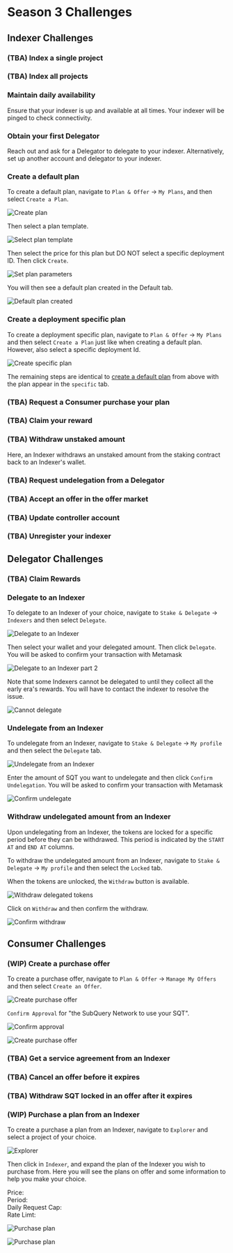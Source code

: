 # Season 3 Challenges

## Indexer Challenges

### (TBA) Index a single project


### (TBA) Index all projects 


### Maintain daily availability 

Ensure that your indexer is up and available at all times. Your indexer will be pinged to check connectivity.


### Obtain your first Delegator 

Reach out and ask for a Delegator to delegate to your indexer. Alternatively, set up another account and delegator to your indexer. 

### Create a default plan 

To create a default plan, navigate to `Plan & Offer` -> `My Plans`, and then select `Create a Plan`.

![Create plan](/assets/img/create_default_plan.png)

Then select a plan template.

![Select plan template](/assets/img/select_plan_template.png)

Then select the price for this plan but DO NOT select a specific deployment ID. Then click `Create`.

![Set plan parameters](/assets/img/set_default_plan_parameters.png)

You will then see a default plan created in the Default tab.

![Default plan created](/assets/img/default_plan_created.png)

### Create a deployment specific plan 

To create a deployment specific plan, navigate to `Plan & Offer` -> `My Plans` and then select `Create a Plan` just like when creating a default plan. However, also select a specific deployment Id. 

![Create specific plan](/assets/img/set_specific_plan_parameters.png)

The remaining steps are identical to [create a default plan](#create-a-default-plan) from above with the plan appear in the `specific` tab.

### (TBA) Request a Consumer purchase your plan 


### (TBA) Claim your reward 


### (TBA) Withdraw unstaked amount 
Here, an Indexer withdraws an unstaked amount from the staking contract back to an Indexer's wallet. 


### (TBA) Request undelegation from a Delegator


### (TBA) Accept an offer in the offer market 


### (TBA) Update controller account


### (TBA) Unregister your indexer


## Delegator Challenges


### (TBA) Claim Rewards


### Delegate to an Indexer

To delegate to an Indexer of your choice, navigate to `Stake & Delegate` -> `Indexers` and then select `Delegate`. 

![Delegate to an Indexer](/assets/img/delegate_to_indexer_a.png)

Then select your wallet and your delegated amount. Then click `Delegate`. You will be asked to confirm your transaction with Metamask

![Delegate to an Indexer part 2](/assets/img/delegate_to_indexer_b.png)

Note that some Indexers cannot be delegated to until they collect all the early era's rewards. You will have to contact the indexer to resolve the issue.

![Cannot delegate](/assets/img/cannot_delegate.png)

### Undelegate from an Indexer

To undelegate from an Indexer, navigate to `Stake & Delegate` -> `My profile` and then select the `Delegate` tab.

![Undelegate from an Indexer](/assets/img/undelegate_from_indexer_a.png)

Enter the amount of SQT you want to undelegate and then click `Confirm Undelegation`. You will be asked to confirm your transaction with Metamask

![Confirm undelegate](/assets/img/undelegate_from_indexer_b.png)


### Withdraw undelegated amount from an Indexer

Upon undelegating from an Indexer, the tokens are locked for a specific period before they can be withdrawed. This period is indicated by the `START AT` and `END AT` columns.

To withdraw the undelegated amount from an Indexer, navigate to `Stake & Delegate` -> `My profile` and then select the `Locked` tab.

When the tokens are unlocked, the `Withdraw` button is available.  

![Withdraw delegated tokens](/assets/img/withdraw_delegated_tokens.png)
 
Click on `Withdraw` and then confirm the withdraw.

![Confirm withdraw](/assets/img/confirm_withdraw.png)


## Consumer Challenges

### (WIP) Create a purchase offer

To create a purchase offer, navigate to `Plan & Offer` -> `Manage My Offers` and then select `Create an Offer`. 

![Create purchase offer](/assets/img/create_purchase_offer.png)

`Confirm Approval` for "the SubQuery Network to use your SQT".

![Confirm approval](/assets/img/confirm_approval.png)

![Create purchase offer](/assets/img/create_purchase_offer_steps.png)


### (TBA) Get a service agreement from an Indexer 



### (TBA) Cancel an offer before it expires


### (TBA) Withdraw SQT locked in an offer after it expires


### (WIP) Purchase a plan from an Indexer

To create a purchase a plan from an Indexer, navigate to `Explorer` and select a project of your choice.

![Explorer](/assets/img/explorer.png)

Then click in `Indexer`, and expand the plan of the Indexer you wish to purchase from. Here you will see the plans on offer and some information to help you make your choice. 

Price: <br>
Period: <br>
Daily Request Cap: <br>
Rate Limt: <br>

![Purchase plan](/assets/img/purchase_plan.png)

![Purchase plan](/assets/img/purchase_plan_a.png)
